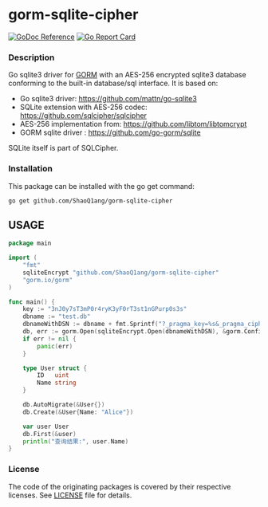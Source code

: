 # gorm-sqlite-cipher

[![GoDoc Reference](https://godoc.org/github.com/CovenantSQL/go-sqlite3-encrypt?status.svg)](https://pkg.go.dev/github.com/jackfr0st13/gorm-sqlite-cipher)
[![Go Report Card](https://goreportcard.com/badge/github.com/CovenantSQL/go-sqlite3-encrypt)](https://goreportcard.com/report/github.com/jackfr0st13/gorm-sqlite-cipher)

### Description

Go sqlite3 driver for [GORM](https://gorm.io/) with an AES-256 encrypted sqlite3 database
conforming to the built-in database/sql interface. It is based on:

- Go sqlite3 driver: https://github.com/mattn/go-sqlite3
- SQLite extension with AES-256 codec: https://github.com/sqlcipher/sqlcipher
- AES-256 implementation from: https://github.com/libtom/libtomcrypt
- GORM sqlite driver : https://github.com/go-gorm/sqlite

SQLite itself is part of SQLCipher.

### Installation

This package can be installed with the go get command:

    go get github.com/ShaoQ1ang/gorm-sqlite-cipher

## USAGE

```go
package main

import (
	"fmt"
	sqliteEncrypt "github.com/ShaoQ1ang/gorm-sqlite-cipher"
	"gorm.io/gorm"
)

func main() {
	key := "3nJ0y7sT3mP0r4ryK3yF0rT3st1nGPurp0s3s"
	dbname := "test.db"
	dbnameWithDSN := dbname + fmt.Sprintf("?_pragma_key=%s&_pragma_cipher_page_size=4096", key)
	db, err := gorm.Open(sqliteEncrypt.Open(dbnameWithDSN), &gorm.Config{})
	if err != nil {
		panic(err)
	}

	type User struct {
		ID   uint
		Name string
	}

	db.AutoMigrate(&User{})
	db.Create(&User{Name: "Alice"})

	var user User
	db.First(&user)
	println("查询结果:", user.Name)
}

```

### License

The code of the originating packages is covered by their respective licenses.
See [LICENSE](LICENSE) file for details.
